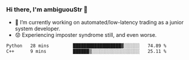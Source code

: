 ### Hi there, I'm ambiguouStr 👋

<!--
**ambiguoustexture/ambiguoustexture** is a ✨ _special_ ✨ repository because its `README.md` (this file) appears on your GitHub profile.

Here are some ideas to get you started:
-->
- 🔭 I’m currently working on automated/low-latency trading as a junior system developer.
- :worried: Experiencing imposter syndrome still, and even worse.

<!--START_SECTION:waka-->

```txt
Python   28 mins         ██████████████████▓░░░░░░   74.89 %
C++      9 mins          ██████▒░░░░░░░░░░░░░░░░░░   25.11 %
```

<!--END_SECTION:waka-->

